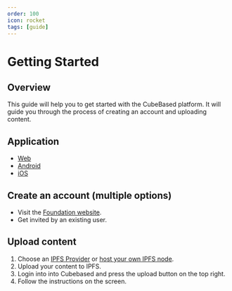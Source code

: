```yaml
---
order: 100
icon: rocket
tags: [guide]
---
```


# Getting Started

## Overview

This guide will help you to get started with the CubeBased platform. It will guide you through the process of creating an account and uploading content.

## Application

* [Web](https://app.cubebased.com)
* [Android]()
* [iOS]()


## Create an account (multiple options)

* Visit the [Foundation website]().
* Get invited by an existing user.

## Upload content

1. Choose an [IPFS Provider]() or [host your own IPFS node]().
2. Upload your content to IPFS.
3. Login into into Cubebased and press the upload button on the top right.
4. Follow the instructions on the screen.